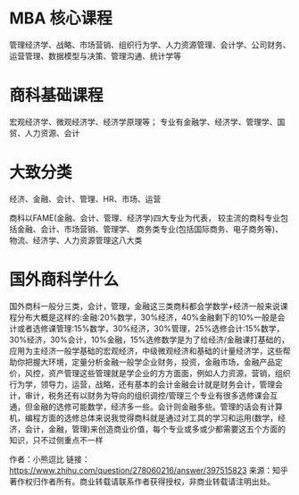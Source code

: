 # MBA 核心课程
管理经济学、战略、市场营销、组织行为学、人力资源管理、会计学、公司财务、运营管理、数据模型与决策、管理沟通、统计学等

# 商科基础课程
宏观经济学、微观经济学、经济学原理等；
专业有金融学、经济学、管理学、国贸、人力资源、会计

# 大致分类
经济、金融、会计、管理、HR、市场、运营

商科以FAME(金融、会计、管理、经济学)四大专业为代表，
较主流的商科专业包括金融、会计、市场营销、管理学、
商务类专业(包括国际商务、电子商务等)、物流、经济学、人力资源管理这八大类

# 国外商科学什么
国外商科一般分三类，会计，管理，金融这三类商科都会学数学+经济一般来说课程分布大概是这样的:金融:20%数学，30%经济，40%金融剩下的10%一般是会计或者选修课管理:15%数学，30%经济，30%管理，25%选修会计:15%数学，30%经济，30%会计，10%金融，15%选修数学是为了给经济/金融课打基础的，应用为主经济一般学基础的宏观经济，中级微观经济和基础的计量经济学，这些帮助你把握大环境，定量分析金融一般学企业财务，投资，金融市场，金融产品定价，风控，资产管理这些管理就是学企业的方方面面，例如人力资源，营销，组织行为学，领导力，运营，战略，还有基本的会计金融会计就是财务会计，管理会计，审计，税务还有以财务为导向的组织调控/管理三个专业有很多选修课会互通，但金融的选修可能数学，经济多一些。会计则金融多些。管理的话会有计算机，编程方面的选修总体来说我觉得商科就是通过对工具的学习和运用(数学，经济，会计，金融，管理)来创造商业价值，每个专业或多或少都需要这五个方面的知识，只不过侧重点不一样

作者：小熊逗比
链接：https://www.zhihu.com/question/278060216/answer/397515823
来源：知乎
著作权归作者所有。商业转载请联系作者获得授权，非商业转载请注明出处。
